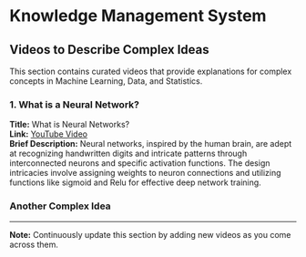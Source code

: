 # Knowledge Management System

## Videos to Describe Complex Ideas

This section contains curated videos that provide explanations for complex concepts in Machine Learning, Data, and Statistics.

### 1. What is a Neural Network?

**Title:** What is Neural Networks?  
**Link:** [YouTube Video](https://www.youtube.com/watch?v=aircAruvnKk&t=1s)  
**Brief Description:** Neural networks, inspired by the human brain, are adept at recognizing handwritten digits and intricate patterns through interconnected neurons and specific activation functions. The design intricacies involve assigning weights to neuron connections and utilizing functions like sigmoid and Relu for effective deep network training.  

### Another Complex Idea


---

**Note:** Continuously update this section by adding new videos as you come across them.  
